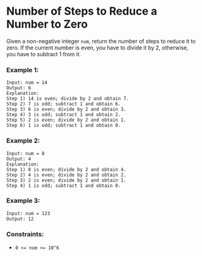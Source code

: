# Number of Steps to Reduce a Number to Zero
Given a non-negative integer `num`, return the number of steps to reduce it to zero. If the current number is even, you have to divide it by 2, otherwise, you have to subtract 1 from it.

 

### Example 1:
```
Input: num = 14
Output: 6
Explanation: 
Step 1) 14 is even; divide by 2 and obtain 7. 
Step 2) 7 is odd; subtract 1 and obtain 6.
Step 3) 6 is even; divide by 2 and obtain 3. 
Step 4) 3 is odd; subtract 1 and obtain 2. 
Step 5) 2 is even; divide by 2 and obtain 1. 
Step 6) 1 is odd; subtract 1 and obtain 0.
```
### Example 2:
```
Input: num = 8
Output: 4
Explanation: 
Step 1) 8 is even; divide by 2 and obtain 4. 
Step 2) 4 is even; divide by 2 and obtain 2. 
Step 3) 2 is even; divide by 2 and obtain 1. 
Step 4) 1 is odd; subtract 1 and obtain 0.
```
### Example 3:
```
Input: num = 123
Output: 12
```

### Constraints:

* `0 <= num <= 10^6`